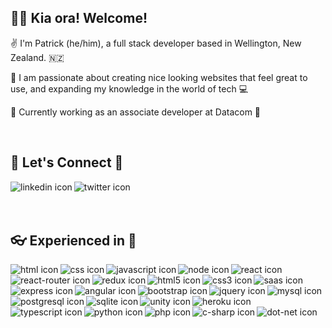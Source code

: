 ## 👋😎 Kia ora! Welcome!
✌ I'm Patrick (he/him), a full stack developer based in Wellington, New Zealand. 🇳🇿

📲 I am passionate about creating nice looking websites that feel great to use, and expanding my knowledge in the world of tech 💻

🏢 Currently working as an associate developer at Datacom 📡

<br>

## 🤳 Let's Connect 🤝
[<img align="left" alt="linkedin icon" src="https://img.shields.io/badge/linkedin-%230077B5.svg?&style=for-the-badge&logo=linkedin&logoColor=white" />](https://www.linkedin.com/in/patrick-sullivan-833370134/)
[<img align="left" alt="twitter icon" src="https://img.shields.io/badge/Twitter-1DA1F2?style=for-the-badge&logo=twitter&logoColor=white" />](https://twitter.com/ThePJSIT)

<br>
<br>
<br>

## 👓 Experienced in 🥼
<img align="left" alt="html icon" src="https://img.shields.io/badge/HTML-239120?style=for-the-badge&logo=html5&logoColor=white" />
<img align="left" alt="css icon" src="https://img.shields.io/badge/CSS-239120?&style=for-the-badge&logo=css3&logoColor=white" />
<img align="left" alt="javascript icon" src="https://img.shields.io/badge/JavaScript-F7DF1E?style=for-the-badge&logo=javascript&logoColor=black" />
<img align="left" alt="node icon" src="https://img.shields.io/badge/Node.js-43853D?style=for-the-badge&logo=node.js&logoColor=white" />
<img align="left" alt="react icon" src="https://img.shields.io/badge/React-20232A?style=for-the-badge&logo=react&logoColor=61DAFB" />
<img align="left" alt="react-router icon" src="https://img.shields.io/badge/React_Router-CA4245?style=for-the-badge&logo=react-router&logoColor=white" />
<img align="left" alt="redux icon" src="https://img.shields.io/badge/Redux-593D88?style=for-the-badge&logo=redux&logoColor=white" />
<img align="left" alt="html5 icon" src="https://img.shields.io/badge/HTML5-E34F26?style=for-the-badge&logo=html5&logoColor=white" />
<img align="left" alt="css3 icon" src="https://img.shields.io/badge/CSS3-1572B6?style=for-the-badge&logo=css3&logoColor=white" />
<img align="left" alt="saas icon" src="https://img.shields.io/badge/Sass-CC6699?style=for-the-badge&logo=sass&logoColor=white" />
<img align="left" alt="express icon" src="https://img.shields.io/badge/Express.js-404D59?style=for-the-badge" />
<img align="left" alt="angular icon" src="https://img.shields.io/badge/Angular-DD0031?style=for-the-badge&logo=angular&logoColor=white" />
<img align="left" alt="bootstrap icon" src="https://img.shields.io/badge/Bootstrap-563D7C?style=for-the-badge&logo=bootstrap&logoColor=white" />
<img align="left" alt="jquery icon" src="https://img.shields.io/badge/jQuery-0769AD?style=for-the-badge&logo=jquery&logoColor=white" />
<img align="left" alt="mysql icon" src="https://img.shields.io/badge/MySQL-00000F?style=for-the-badge&logo=mysql&logoColor=white" />
<img align="left" alt="postgresql icon" src="https://img.shields.io/badge/PostgreSQL-316192?style=for-the-badge&logo=postgresql&logoColor=white" />
<img align="left" alt="sqlite icon" src="https://img.shields.io/badge/SQLite-07405E?style=for-the-badge&logo=sqlite&logoColor=white" />
<img align="left" alt="unity icon" src="https://img.shields.io/badge/Unity-100000?style=for-the-badge&logo=unity&logoColor=white" />
<img align="left" alt="heroku icon" src="https://img.shields.io/badge/Heroku-430098?style=for-the-badge&logo=heroku&logoColor=white" />
<img align="left" alt="typescript icon" src="https://img.shields.io/badge/TypeScript-007ACC?style=for-the-badge&logo=typescript&logoColor=white" />
<img align="left" alt="python icon" src="https://img.shields.io/badge/Python-14354C?style=for-the-badge&logo=python&logoColor=white" />
<img align="left" alt="php icon" src="https://img.shields.io/badge/PHP-777BB4?style=for-the-badge&logo=php&logoColor=white" />
<img align="left" alt="c-sharp icon" src="https://img.shields.io/badge/C%23-239120?style=for-the-badge&logo=c-sharp&logoColor=white" />
<img align="left" alt="dot-net icon" src="https://img.shields.io/badge/.NET-5C2D91?style=for-the-badge&logo=.net&logoColor=white" />
<!--
**patrick-j-sulley/patrick-j-sulley** is a ✨ _special_ ✨ repository because its `README.md` (this file) appears on your GitHub profile.

Here are some ideas to get you started:

- 🔭 I’m currently working on ...
- 🌱 I’m currently learning ...
- 👯 I’m looking to collaborate on ...
- 🤔 I’m looking for help with ...
- 💬 Ask me about ...
- 📫 How to reach me: ...
- 😄 Pronouns: ...
- ⚡ Fun fact: ...
-->
